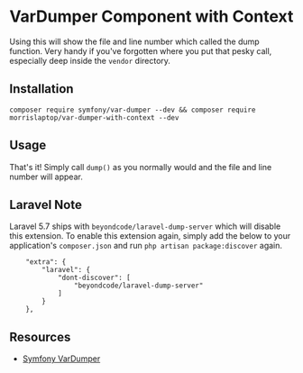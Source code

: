 VarDumper Component with Context
================================

Using this will show the file and line number which called the dump function. Very handy if you've forgotten where you put that pesky call, especially deep inside the `vendor` directory. 

Installation
------------

    composer require symfony/var-dumper --dev && composer require morrislaptop/var-dumper-with-context --dev

Usage
-----

That's it! Simply call `dump()` as you normally would and the file and line number will appear. 

Laravel Note
-----
Laravel 5.7 ships with `beyondcode/laravel-dump-server` which will disable this extension. To enable this extension again, simply add the below to your application's `composer.json` and run `php artisan package:discover` again.

```
    "extra": {
        "laravel": {
            "dont-discover": [
                "beyondcode/laravel-dump-server"
            ]
        }
    },
```

Resources
---------

* [Symfony VarDumper](https://symfony.com/doc/current/components/var_dumper/introduction.html)

